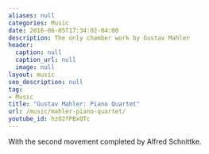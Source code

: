 ```yaml
---
aliases: null
categories: Music
date: 2016-06-05T17:34:02-04:00
description: The only chamber work by Gustav Mahler
header:
  caption: null
  caption_url: null
  image: null
layout: music
seo_description: null
tag:
- Music
title: "Gustav Mahler: Piano Quartet"
url: /music/mahler-piano-quartet/
youtube_id: hzO2fPBxQTc
---
```


With the second movement completed by Alfred Schnittke.
